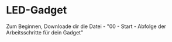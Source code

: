 # LED-Gadget


Zum Beginnen, Downloade dir die Datei - 
"00 - Start - Abfolge der Arbeitsschritte für dein Gadget"
